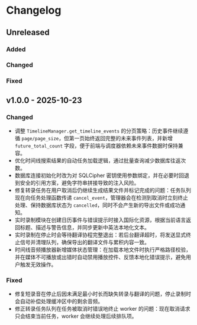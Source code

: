 # Changelog

## Unreleased
### Added

### Changed

### Fixed

## v1.0.0 - 2025-10-23
### Changed
- 调整 `TimelineManager.get_timeline_events` 的分页策略：历史事件继续遵循 `page/page_size`，但第一页始终返回完整的未来事件列表，并新增 `future_total_count` 字段，便于前端与调度器依赖未来事件数据时保持兼容。
- 优化时间线搜索结果的自动任务加载逻辑，通过批量查询减少数据库往返次数。
- 数据库连接初始化时改为对 SQLCipher 密钥使用参数绑定，并在必要时回退到安全的引用方案，避免字符串拼接导致的注入风险。
- 修复转录任务在用户取消后仍继续生成结果文件并标记完成的问题：任务队列现在向任务处理函数传递 `cancel_event`，管理器会在检测到取消时立刻终止处理、保持数据库状态为 `cancelled`，同时不会产生新的导出文件或成功通知。
- 实时录制模块在创建日历事件与错误提示时接入国际化资源，根据当前语言返回标题、描述与警告信息，并同步更新中英法本地化文本。
- 实时录制在停止时会等待翻译协程完整退出：若后台翻译超时，将发送显式终止信号并清理队列，确保导出的翻译文件与累积内容一致。
- 时间线音频播放器新增媒体状态管理：在加载本地文件时执行严格路径校验，并在媒体不可播放或出错时自动禁用播放控件、反馈本地化错误提示，避免用户触发无效操作。
### Fixed
- 修复短录音在停止后因未满足最小时长而缺失转录与翻译的问题，停止录制时会自动补偿处理缓冲区中的剩余音频。
- 修正转录任务队列在任务被取消时错误地终止 worker 的问题：现在取消请求只会结束当前任务，worker 会继续处理后续排队项。
